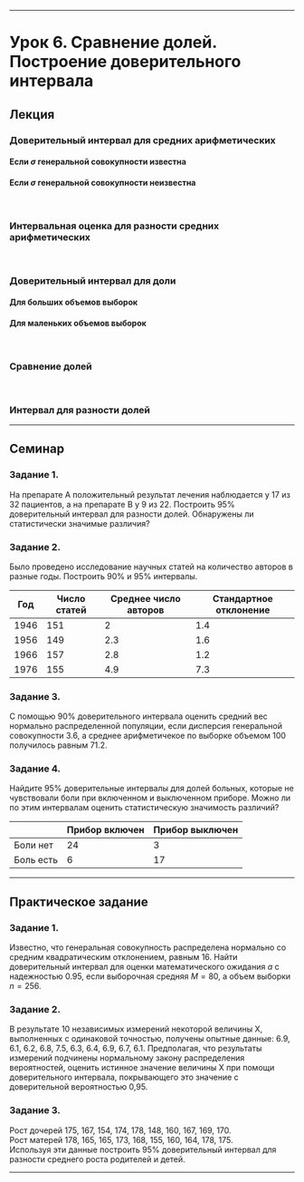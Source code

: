 ***
# Урок 6. Сравнение долей. Построение доверительного интервала

## Лекция

### Доверительный интервал для средних арифметических
#### Если $\sigma$ генеральной совокупности известна
#### Если $\sigma$ генеральной совокупности неизвестна
<br>

### Интервальная оценка для разности средних арифметических
<br>

### Доверительный интервал для доли
#### Для больших объемов выборок
#### Для маленьких объемов выборок
<br>

### Сравнение долей
<br>

### Интервал для разности долей

***
## Семинар

### Задание 1.
На препарате А положительный результат лечения наблюдается у 17 из 32 пациентов, а на препарате В у 9 из 22. Построить 95% доверительный интервал для разности долей. Обнаружены ли статистически значимые различия?

### Задание 2.
Было проведено исследование научных статей на количество авторов в разные годы. Построить 90% и 95% интервалы.

| Год | Число статей | Среднее число авторов | Стандартное отклонение |
|-----|-----|-----|-----|
| 1946 | 151 | 2 | 1.4 |
| 1956 | 149 | 2.3 | 1.6 |
| 1966 | 157 | 2.8 | 1.2 |
| 1976 | 155 | 4.9 | 7.3 |

### Задание 3.
С помощью 90% доверительного интервала оценить средний вес нормально распределенной популяции, если дисперсия генеральной совокупности 3.6, а среднее арифметичекое по выборке объемом 100 получилось равным 71.2.

### Задание 4.
Найдите 95% доверительные интервалы для долей больных, которые не чувствовали боли при включенном и выключенном приборе. Можно ли по этим интервалам оценить статистическую значимость различий?

|  | Прибор включен | Прибор выключен |
| ----- | ----- | ------ |
| Боли нет | 24 | 3 |
| Боль есть | 6 | 17 |

***
## Практическое задание

### Задание 1.
Известно, что генеральная совокупность распределена нормально со средним квадратическим отклонением, равным 16. Найти доверительный интервал для оценки математического ожидания $a$ с надежностью 0.95, если выборочная средняя $M = 80$, а объем выборки $n = 256$.

### Задание 2.
В результате 10 независимых измерений некоторой величины X, выполненных с одинаковой точностью, получены опытные данные: 6.9, 6.1, 6.2, 6.8, 7.5, 6.3, 6.4, 6.9, 6.7, 6.1. Предполагая, что результаты измерений подчинены нормальному закону распределения вероятностей, оценить истинное значение величины X при помощи доверительного интервала, покрывающего это значение с доверительной вероятностью 0,95.

### Задание 3.
Рост дочерей 175, 167, 154, 174, 178, 148, 160, 167, 169, 170.\
Рост матерей  178, 165, 165, 173, 168, 155, 160, 164, 178, 175.\
Используя эти данные построить 95% доверительный интервал для разности среднего роста родителей и детей.

***